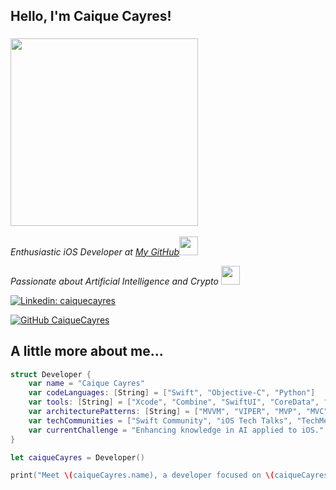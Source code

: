 <h2> Hello, I'm Caique Cayres! </h2>

### <img src="https://media.giphy.com/media/scZPhLqaVOM1qG4lT9/giphy.gif" width="300"> 

<p><em>Enthusiastic iOS Developer at <a href="https://github.com/CaiqueCayres">My GitHub</a><img src="https://media.giphy.com/media/WFZvB7VIXBgiz3oDXE/giphy.gif" width="30"></br>

Passionate about Artificial Intelligence and Crypto <img src="https://media.giphy.com/media/RbDKaczqWovIugyJmW/giphy.gif" width="30"> 

</em></p>

[![Linkedin: caiquecayres](https://img.shields.io/badge/-caiquecayres-blue?style=flat-square&logo=Linkedin&logoColor=white&link=https://www.linkedin.com/in/carlos-henrique-martins-cayres-791358114/)](https://www.linkedin.com/in/carlos-henrique-martins-cayres-791358114/)

[![GitHub CaiqueCayres](https://img.shields.io/github/followers/CaiqueCayres?label=follow&style=social)](https://github.com/CaiqueCayres)

## A little more about me...  

```swift
struct Developer {
    var name = "Caique Cayres"
    var codeLanguages: [String] = ["Swift", "Objective-C", "Python"]
    var tools: [String] = ["Xcode", "Combine", "SwiftUI", "CoreData", "Firebase"]
    var architecturePatterns: [String] = ["MVVM", "VIPER", "MVP", "MVC"]
    var techCommunities = ["Swift Community", "iOS Tech Talks", "TechMentoring"]
    var currentChallenge = "Enhancing knowledge in AI applied to iOS."
}

let caiqueCayres = Developer()

print("Meet \(caiqueCayres.name), a developer focused on \(caiqueCayres.currentChallenge)")
